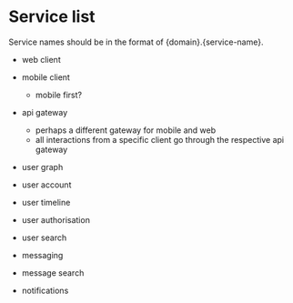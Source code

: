 # Service list

Service names should be in the format of {domain}.{service-name}.

- web client

- mobile client
  - mobile first?

- api gateway
    - perhaps a different gateway for mobile and web
    - all interactions from a specific client go through the respective api gateway

- user graph
- user account
- user timeline
- user authorisation
- user search

- messaging
- message search

- notifications


